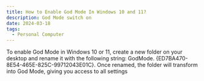 ```yaml
---
title: How to Enable God Mode In Windows 10 and 11?
description: God Mode switch on
date: 2024-03-18
tags:
  - Personal Computer
---
```


To enable God Mode in Windows 10 or 11, create a new folder on your desktop and rename it with the following string: GodMode. {ED7BA470-8E54-465E-825C-99712043E01C}. Once renamed, the folder will transform into God Mode, giving you access to all settings